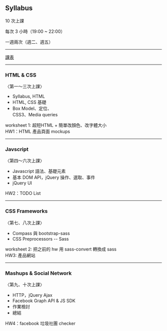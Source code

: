 Syllabus
--------

10 次上課

每次 3 小時（19:00 ~ 22:00）

一週兩次（週二、週五）

- - -
[課表](https://docs.google.com/spreadsheet/pub?key=0AltiWyU4jeiodG5yb3VmbE9WenVTXzV3S0Ixa0N3UEE&output=html)

---

### HTML & CSS

〈第一～三次上課〉

- Syllabus, HTML
- HTML, CSS 基礎
- Box Model、定位、<br>CSS3、Media queries

<aside class="notes">
  worksheet 1: 超短HTML + 簡單改顏色、改字體大小<br>
  HW1：HTML 產品頁面 mockups
</aside>

---

### Javscript
〈第四～六次上課〉

- Javascript 語法、基礎元素
- 基本 DOM API，jQuery 操作、選取、事件
- jQuery UI

<aside class="notes">
  HW2：TODO List
</aside>

---

### CSS Frameworks

〈第七、八次上課〉

- Compass 與 bootstrap-sass
- CSS Preprocessors -- Sass

<aside class="notes">
  worksheet 2: 把之前的 hw 用 sass-convert 轉換成 sass<br>
  HW3: 產品網站
</aside>

---

### Mashups & Social Network

〈第九、十次上課〉

- HTTP，jQuery Ajax
- Facebook Graph API & JS SDK
- 作業檢討
- 總結

<aside class="notes">
  HW4：facebook 垃圾社團 checker
</aside>
